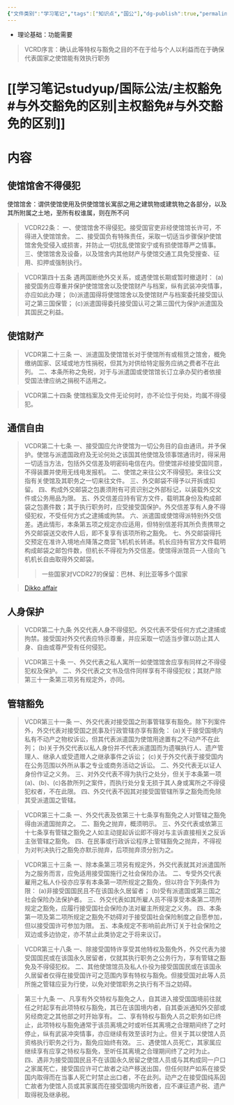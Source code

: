 ```yaml
---
{"文件类别":"学习笔记","tags":["知识点","国公"],"dg-publish":true,"permalink":"/学习笔记studyup/国际公法/外交豁免/","dgPassFrontmatter":true,"created":"2024-10-15T09:56:05.766+08:00","updated":"2024-12-03T10:52:49.969+08:00"}
---
```


- 理论基础：功能需要
>VCRD序言：确认此等特权与豁免之目的不在于给与个人以利益而在于确保代表国家之使馆能有效执行职务
# [[学习笔记studyup/国际公法/主权豁免#与外交豁免的区别\|主权豁免#与外交豁免的区别]]
# 内容
## 使馆馆舍不得侵犯
使馆馆舍：谓供使馆使用及供使馆馆长寓邸之用之建筑物或建筑物之各部分，以及其所附属之土地，至所有权谁属，则在所不问
>VCDR22条：
>一、使馆馆舍不得侵犯。接受国官吏非经使馆馆长许可，不得进入使馆馆舍。
二、接受国负有特殊责任，采取一切适当步骤保护使馆馆舍免受侵入或损害，并防止一切扰乱使馆安宁或有损使馆尊严之情事。
三、使馆馆舍及设备，以及馆舍内其他财产与使馆交通工具免受搜查、征用、扣押或强制执行。

>VCDR第四十五条
遇两国断绝外交关系，或遇使馆长期或暂时撤退时：
(a)接受国务应尊重并保护使馆馆舍以及使馆财产与档案，纵有武装冲突情事，亦应如此办理；
(b)派遣国得将使馆馆舍以及使馆财产与档案委托接受国认可之第三国保管；
(c)派遣国得委托接受国认可之第三国代为保护派遣国及其国民之利益。
## 使馆财产
>VCDR第二十三条
>一、派遣国及使馆馆长对于使馆所有或租赁之馆舍，概免缴纳国家、区域或地方性捐税，但其为对供给特定服务应纳之费者不在此列。
二、本条所称之免税，对于与派遣国或使馆馆长订立承办契约者依接受国法律应纳之捐税不适用之。

>VCDR第二十四条
使馆档案及文件无论何时，亦不论位于何处，均属不得侵犯。
## 通信自由
>VCDR第二十七条
一、接受国应允许使馆为一切公务目的自由通讯，并予保护。使馆与派遣国政府及无论何处之该国其他使馆及领事馆通讯时，得采用一切适当方法，包括外交信差及明密码电信在内。但使馆非经接受国同意，不得装置并使用无线电发报机。
二、使馆之来往公文不得侵犯。来往公文指有关使馆及其职务之一切来往文件。
三、外交邮袋不得予以开拆或扣留。
四、构成外交邮袋之包裹须附有可资识别之外部标记，以装载外交文件或公务用品为限。
五、外交信差应持有官方文件，载明其身份及构成邮袋之包裹件数；其于执行职务时，应受接受国保护。外交信差享有人身不得侵犯权，不受任何方式之逮捕或拘禁。
六、派遣国或使馆得派特别外交信差。遇此情形，本条第五项之规定亦应适用，但特别信差将其所负责携带之外交邮袋送交收件人后，即不复享有该项所称之豁免。
七、外交邮袋得托交预定在准许入境地点降落之商营飞机机长转递。机长应持有官方文件载明构成邮袋之邮包件数，但机长不得视为外交信差。使馆得派馆员一人径向飞机机长自由取得外交邮袋。
>>一些国家对VCDR27的保留：巴林、利比亚等多个国家

> [Dikko affair](https://en.wikipedia.org/wiki/Dikko_affair)
## 人身保护
>VCDR第二十九条
外交代表人身不得侵犯。外交代表不受任何方式之逮捕或拘禁。接受国对外交代表应特示尊重，并应采取一切适当步骤以防止其人身、自由或尊严受有任何侵犯。

>VCDR第三十条
一、外交代表之私人寓所一如使馆馆舍应享有同样之不得侵犯权及保护。
二、外交代表之文书及信件同样享有不得侵犯权；其财产除第三十一条第三项另有规定外，亦同。
## 管辖豁免
>VCDR第三十一条
一、外交代表对接受国之刑事管辖享有豁免。除下列案件外，外交代表对接受国之民事及行政管辖亦享有豁免：
(a)关于接受国境内私有不动产之物权诉讼，但其代表派遣国为使馆用途置有之不动产不在此列；
(b)关于外交代表以私人身份并不代表派遣国而为遗嘱执行人、遗产管理人、继承人或受遗赠人之继承事件之诉讼；
(c)关于外交代表于接受国内在公务范围以外所从事之专业或商务活动之诉讼。
二、外交代表无以证人身份作证之义务。
三、对外交代表不得为执行之处分，但关于本条第一项(a)、(b)、(c)各款所列之案件，而执行处分复无损于其人身或寓所之不得侵犯权者，不在此限。
四、外交代表不因其对接受国管辖所享之豁免而免除其受派遣国之管辖。

>VCDR第三十二条
一、外交代表及依第三十七条享有豁免之人对管辖之豁免得由派遣国抛弃之。
二、豁免之抛弃，概须明示。
三、外交代表或依第三十七条享有管辖之豁免之人如主动提起诉讼即不得对与主诉直接相关之反诉主张管辖之豁免。
四、在民事或行政诉讼程序上管辖豁免之抛弃，不得视为对判决执行之豁免亦默示抛弃，后项抛弃须分别为之。

>VCDR第三十三条
一、除本条第三项另有规定外，外交代表就其对派遣国所为之服务而言，应免适用接受国施行之社会保险办法。
二、专受外交代表雇用之私人仆役亦应享有本条第一项所规定之豁免，但以符合下列条件为限：
(a)非接受国国民且不在该国永久居留者；
(b)受有派遣国或第三国之社会保险办法保护者。
三、外交代表如其所雇人员不得享受本条第二项所规定之豁免，应履行接受国社会保险办法对雇主所规定之义务。
四、本条第一项及第二项所规定之豁免不妨碍对于接受国社会保险制度之自愿参加，但以接受国许可参加为限。
五、本条规定不影响前此所订关于社会保险之双边或多边协定，亦不禁止此类协定之于将来议订。

>VCDR第三十八条
一、除接受国特许享受其他特权及豁免外，外交代表为接受国国民或在该国永久居留者，仅就其执行职务之公务行为，享有管辖之豁免及不得侵犯权。
二、其他使馆馆员及私人仆役为接受国国民或在该国永久居留者仅得在接受国许可之范围内享有特权与豁免。但接受国对此等人员所施之管辖应妥为行使，以免对使馆职务之执行有不当之妨碍。

>第三十九条
一、凡享有外交特权与豁免之人，自其进入接受国国境前往就任之时起享有此项特权与豁免，其已在该国境内者，自其委派通知外交部或另经商定之其他部之时开始享有。
二、享有特权与豁免人员之职务如已终止，此项特权与豁免通常于该员离境之时或听任其离境之合理期间终了之时停止，纵有武装冲突情事，亦应继续有效至该时为止。但关于其以使馆人员资格执行职务之行为，豁免应始终有效。
三、遇使馆人员死亡，其家属应继续享有应享之特权与豁免，至听任其离境之合理期间终了之时为止。
四、遇非为接受国国民且不在该国永久居留之使馆人员或与其构成同一户口之家属死亡，接受国应许可亡故者之动产移送出国，但任何财产如系在接受国内取得而在当事人死亡时禁止出口者，不在此列。动产之在接受国纯系因亡故者为使馆人员或其家属而在接受国境内所致者，应不课征遗产税、遗产取得税及继承税。

>